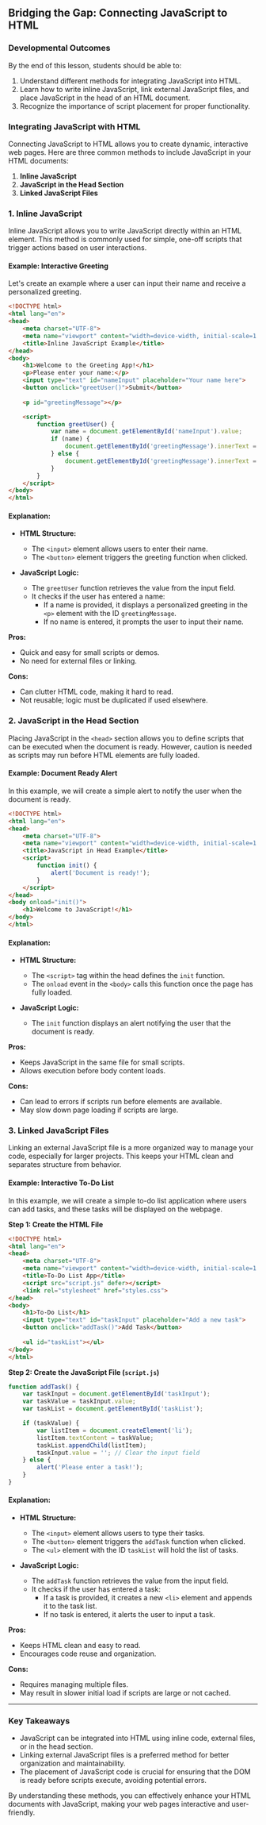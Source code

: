 ## Bridging the Gap: Connecting JavaScript to HTML

### Developmental Outcomes
By the end of this lesson, students should be able to:
1. Understand different methods for integrating JavaScript into HTML.
2. Learn how to write inline JavaScript, link external JavaScript files, and place JavaScript in the head of an HTML document.
3. Recognize the importance of script placement for proper functionality.

### Integrating JavaScript with HTML

Connecting JavaScript to HTML allows you to create dynamic, interactive web pages. Here are three common methods to include JavaScript in your HTML documents:

1. **Inline JavaScript**
2. **JavaScript in the Head Section**
3. **Linked JavaScript Files**

### 1. Inline JavaScript

Inline JavaScript allows you to write JavaScript directly within an HTML element. This method is commonly used for simple, one-off scripts that trigger actions based on user interactions.

#### Example: Interactive Greeting

Let's create an example where a user can input their name and receive a personalized greeting. 

```html
<!DOCTYPE html>
<html lang="en">
<head>
    <meta charset="UTF-8">
    <meta name="viewport" content="width=device-width, initial-scale=1.0">
    <title>Inline JavaScript Example</title>
</head>
<body>
    <h1>Welcome to the Greeting App!</h1>
    <p>Please enter your name:</p>
    <input type="text" id="nameInput" placeholder="Your name here">
    <button onclick="greetUser()">Submit</button>
    
    <p id="greetingMessage"></p>

    <script>
        function greetUser() {
            var name = document.getElementById('nameInput').value;
            if (name) {
                document.getElementById('greetingMessage').innerText = 'Hello, ' + name + '! Nice to meet you!';
            } else {
                document.getElementById('greetingMessage').innerText = 'Please enter your name!';
            }
        }
    </script>
</body>
</html>
```

#### Explanation:

- **HTML Structure:**
  - The `<input>` element allows users to enter their name.
  - The `<button>` element triggers the greeting function when clicked.

- **JavaScript Logic:**
  - The `greetUser` function retrieves the value from the input field.
  - It checks if the user has entered a name:
    - If a name is provided, it displays a personalized greeting in the `<p>` element with the ID `greetingMessage`.
    - If no name is entered, it prompts the user to input their name.

**Pros:**
- Quick and easy for small scripts or demos.
- No need for external files or linking.

**Cons:**
- Can clutter HTML code, making it hard to read.
- Not reusable; logic must be duplicated if used elsewhere.

### 2. JavaScript in the Head Section

Placing JavaScript in the `<head>` section allows you to define scripts that can be executed when the document is ready. However, caution is needed as scripts may run before HTML elements are fully loaded.

#### Example: Document Ready Alert

In this example, we will create a simple alert to notify the user when the document is ready.

```html
<!DOCTYPE html>
<html lang="en">
<head>
    <meta charset="UTF-8">
    <meta name="viewport" content="width=device-width, initial-scale=1.0">
    <title>JavaScript in Head Example</title>
    <script>
        function init() {
            alert('Document is ready!');
        }
    </script>
</head>
<body onload="init()">
    <h1>Welcome to JavaScript!</h1>
</body>
</html>
```

#### Explanation:

- **HTML Structure:**
  - The `<script>` tag within the head defines the `init` function.
  - The `onload` event in the `<body>` calls this function once the page has fully loaded.

- **JavaScript Logic:**
  - The `init` function displays an alert notifying the user that the document is ready.

**Pros:**
- Keeps JavaScript in the same file for small scripts.
- Allows execution before body content loads.

**Cons:**
- Can lead to errors if scripts run before elements are available.
- May slow down page loading if scripts are large.

### 3. Linked JavaScript Files

Linking an external JavaScript file is a more organized way to manage your code, especially for larger projects. This keeps your HTML clean and separates structure from behavior.

#### Example: Interactive To-Do List

In this example, we will create a simple to-do list application where users can add tasks, and these tasks will be displayed on the webpage.

**Step 1: Create the HTML File**

```html
<!DOCTYPE html>
<html lang="en">
<head>
    <meta charset="UTF-8">
    <meta name="viewport" content="width=device-width, initial-scale=1.0">
    <title>To-Do List App</title>
    <script src="script.js" defer></script>
    <link rel="stylesheet" href="styles.css">
</head>
<body>
    <h1>To-Do List</h1>
    <input type="text" id="taskInput" placeholder="Add a new task">
    <button onclick="addTask()">Add Task</button>
    
    <ul id="taskList"></ul>
</body>
</html>
```

**Step 2: Create the JavaScript File (`script.js`)**

```javascript
function addTask() {
    var taskInput = document.getElementById('taskInput');
    var taskValue = taskInput.value;
    var taskList = document.getElementById('taskList');

    if (taskValue) {
        var listItem = document.createElement('li');
        listItem.textContent = taskValue;
        taskList.appendChild(listItem);
        taskInput.value = ''; // Clear the input field
    } else {
        alert('Please enter a task!');
    }
}
```

#### Explanation:

- **HTML Structure:**
  - The `<input>` element allows users to type their tasks.
  - The `<button>` element triggers the `addTask` function when clicked.
  - The `<ul>` element with the ID `taskList` will hold the list of tasks.

- **JavaScript Logic:**
  - The `addTask` function retrieves the value from the input field.
  - It checks if the user has entered a task:
    - If a task is provided, it creates a new `<li>` element and appends it to the task list.
    - If no task is entered, it alerts the user to input a task.

**Pros:**
- Keeps HTML clean and easy to read.
- Encourages code reuse and organization.

**Cons:**
- Requires managing multiple files.
- May result in slower initial load if scripts are large or not cached.

---

### Key Takeaways
- JavaScript can be integrated into HTML using inline code, external files, or in the head section.
- Linking external JavaScript files is a preferred method for better organization and maintainability.
- The placement of JavaScript code is crucial for ensuring that the DOM is ready before scripts execute, avoiding potential errors.

By understanding these methods, you can effectively enhance your HTML documents with JavaScript, making your web pages interactive and user-friendly.